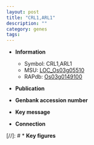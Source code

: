 ```yaml
---
layout: post
title: "CRL1,ARL1"
description: ""
category: genes
tags: 
---
```


* **Information**  
    + Symbol: CRL1,ARL1  
    + MSU: [LOC_Os03g05510](http://rice.uga.edu/cgi-bin/ORF_infopage.cgi?orf=LOC_Os03g05510)  
    + RAPdb: [Os03g0149100](http://rapdb.dna.affrc.go.jp/viewer/gbrowse_details/irgsp1?name=Os03g0149100)  

* **Publication**  

* **Genbank accession number**  

* **Key message**  

* **Connection**  

[//]: # * **Key figures**  


